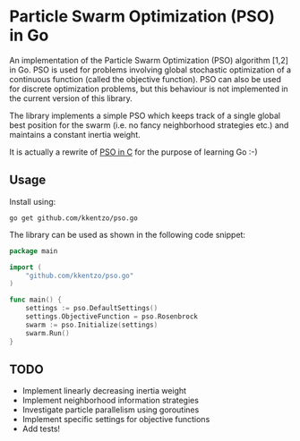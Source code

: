 Particle Swarm Optimization (PSO) in Go
===

An implementation of the Particle Swarm Optimization (PSO) algorithm
[1,2] in Go. PSO is used for problems involving global stochastic
optimization of a continuous function (called the objective
function). PSO can also be used for discrete optimization problems,
but this behaviour is not implemented in the current version of this
library.

The library implements a simple PSO which keeps track of a single
global best position for the swarm (i.e. no fancy neighborhood
strategies etc.) and maintains a constant inertia weight.

It is actually a rewrite of [PSO in C](https://github.com/kkentzo/pso)
for the purpose of learning Go :-)

## Usage

Install using:

```
go get github.com/kkentzo/pso.go
```

The library can be used as shown in the following code snippet:

```go
package main

import (
    "github.com/kkentzo/pso.go"
)

func main() {
    settings := pso.DefaultSettings()
    settings.ObjectiveFunction = pso.Rosenbrock
    swarm := pso.Initialize(settings)
    swarm.Run()
}
```

## TODO

- Implement linearly decreasing inertia weight
- Implement neighborhood information strategies
- Investigate particle parallelism using goroutines
- Implement specific settings for objective functions
- Add tests!
